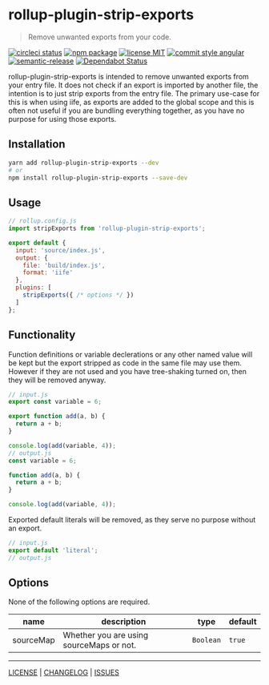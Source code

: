 # rollup-plugin-strip-exports

> Remove unwanted exports from your code.

[![circleci status][circleci-badge]][circleci-link]
[![npm package][npm-badge]][npm-link]
[![license MIT][license-badge]][license]
[![commit style angular][commit-style-badge]][commit-style-link]
[![semantic-release][semantic-release-badge]][semantic-release-link]
[![Dependabot Status][dependabot-badge]][dependabot-link]

rollup-plugin-strip-exports is intended to remove unwanted exports from your entry file. It does not check if an export is imported by another file, the intention is to just strip exports from the entry file. The primary use-case for this is when using iife, as exports are added to the global scope and this is often not useful if you are bundling everything together, as you have no purpose for using those exports.

## Installation
```bash
yarn add rollup-plugin-strip-exports --dev
# or
npm install rollup-plugin-strip-exports --save-dev
```

## Usage
```javascript
// rollup.config.js
import stripExports from 'rollup-plugin-strip-exports';

export default {
  input: 'source/index.js',
  output: {
    file: 'build/index.js',
    format: 'iife'
  },
  plugins: [
    stripExports({ /* options */ })
  ]
};
```

## Functionality
Function definitions or variable declerations or any other named value will be kept but the export stripped as code in the same file may use them.
However if they are not used and you have tree-shaking turned on, then they will be removed anyway.
```javascript
// input.js
export const variable = 6;

export function add(a, b) {
  return a + b;
}

console.log(add(variable, 4));
// output.js
const variable = 6;

function add(a, b) {
  return a + b;
}

console.log(add(variable, 4));
```

Exported default literals will be removed, as they serve no purpose without an export.
```javascript
// input.js
export default 'literal';
// output.js
```

## Options
None of the following options are required.

| name | description | type | default |
| --- | --- | --- | --- |
| sourceMap | Whether you are using sourceMaps or not. | `Boolean` | `true` |

---

[LICENSE][license] | [CHANGELOG][changelog] | [ISSUES][issues]

[license]: ./LICENSE
[changelog]: ./CHANGELOG.md
[issues]: https://github.com/xeroxinteractive/rollup-plugin-strip-exports/issues

[circleci-badge]: https://flat.badgen.net/circleci/github/xeroxinteractive/rollup-plugin-strip-exports/master
[circleci-link]: https://circleci.com/gh/xeroxinteractive/rollup-plugin-strip-exports/tree/master

[npm-badge]: https://flat.badgen.net/npm/v/@xerox/rollup-plugin-strip-exports?color=cyan
[npm-link]: https://www.npmjs.com/package/@xerox/rollup-plugin-strip-exports

[license-badge]: https://flat.badgen.net/npm/license/@xerox/rollup-plugin-strip-exports

[commit-style-badge]: https://flat.badgen.net/badge/commit%20style/angular/purple
[commit-style-link]: https://github.com/angular/angular.js/blob/master/DEVELOPERS.md#-git-commit-guidelines

[semantic-release-badge]: https://flat.badgen.net/badge/%20%20%F0%9F%93%A6%F0%9F%9A%80/semantic%20release/e10079
[semantic-release-link]: https://github.com/semantic-release/semantic-release

[dependabot-badge]: https://flat.badgen.net/dependabot/xeroxinteractive/rollup-plugin-strip-exports?icon=dependabot
[dependabot-link]: https://dependabot.com
